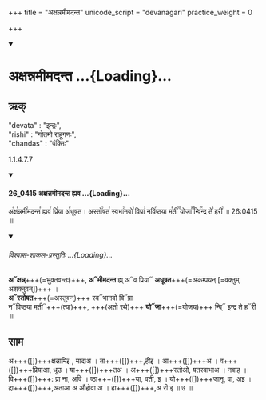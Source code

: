 +++
title = "अक्षन्नमीमदन्त"
unicode_script = "devanagari"
practice_weight = 0

+++
<div class="js_include" includetitle="false" newlevelforh1="1" unfilled url="/vedAH_sAma/paravastu-sAma/devaH/indraH/axann-amImadanta/">
<details open><summary><h1>अक्षन्नमीमदन्त ...{Loading}...</h1></summary>

## ऋक्
"devata" : "इन्द्रः",  
"rishi" : "गोतमो राहूगणः",  
"chandas" : "पंक्तिः"

1.1.4.7.7

<div class="js_include" includetitle="false" newlevelforh1="3" unfilled="" url="/vedAH_sAma/kauthumam/saMhitA/vishvAsa-prastutiH/1_pUrvArchikaH/5/1/26_0415_axannamImadanta_hyava.md">
<details open><summary><h4>26_0415 अक्षन्नमीमदन्त ह्यव ...{Loading}...</h4></summary>

अ꣢क्ष꣣न्नमी꣢मदन्त꣣ ह्यव꣢ प्रि꣣या अ꣢धूषत। अस्तो꣢षत꣣ स्वभा꣢नवो꣣ विप्रा꣣ नवि꣢ष्ठया म꣣ती꣢꣫ योजा꣣꣬ न्वि꣢꣯न्द्र ते꣣ हरी꣢ ॥ 26:0415 ॥

<div class="js_include" newlevelforh1="2" title="विश्वास-शाकल-प्रस्तुतिः" unfilled="" url="/vedAH_Rk/shAkalam/saMhitA/vishvAsa-prastutiH/01/082/02_axannamImadanta_hyava.md">
<details open><summary><h6>विश्वास-शाकल-प्रस्तुतिः ...{Loading}...</h6></summary>

**अ᳓क्षन्न्**+++(=भुक्तवन्तः)+++, **अ᳓मीमदन्त** ह्य् अ᳓व प्रिया᳓ **अधूषत**+++(=अकम्पयन् [=वक्तुम् अशक्नुवन्])+++ ।  
**अ᳓स्तोषत**+++(=अस्तुवन्)+++ स्व᳓भानवो वि᳓प्रा   
न᳓विष्ठया मती᳓+++(त्या)+++, +++(अतो रथे)+++ **यो᳓जा**+++(=योजय)+++ न्वि्᳓ इन्द्र ते ह᳓री ॥  

</details>
</div>
</details>
</div>  

## साम

<div caption="गोपालार्यः 2015  " class="audioEmbed" src="https://archive
.org/download/jaiminIya-sAma-gAna-paravastu-tradition-gopAla-2015/axann-amImadanta.mp3"></div>

अ+++([])+++क्षन्नामिइ , मादाअ । ता+++([])+++,हीइ । आ+++([])+++अ । व+++([])+++प्रियाआ, धूउ ।
षा+++([])+++तअ । अ+++([])+++स्तोओ, षतस्वाभाअ । नवाह । वि+++([])+++: प्रा ना, अवि । ष्ठा+++([])+++या,
वती, इ । यो+++([])+++जानू, वा, अइ । द्रा+++([])+++,अताआ अ औहोवा अ । हा+++([])+++,अ री इ ॥ ७ ॥
</details>
</div>
